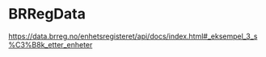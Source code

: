# BRRegData

https://data.brreg.no/enhetsregisteret/api/docs/index.html#_eksempel_3_s%C3%B8k_etter_enheter
